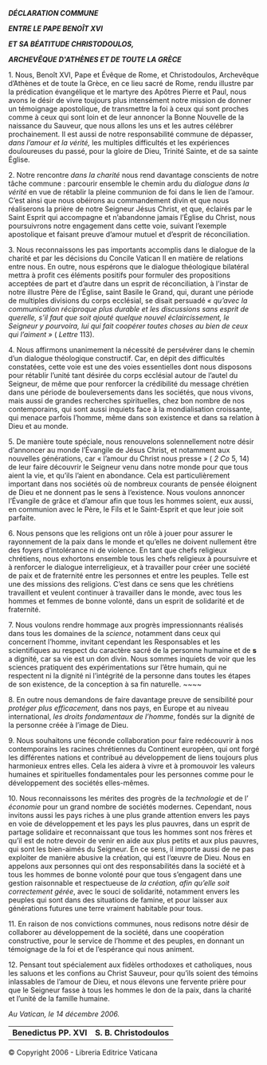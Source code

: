 ***DÉCLARATION COMMUNE***

***ENTRE LE PAPE BENOÎT XVI***

***ET SA BÉATITUDE CHRISTODOULOS,***

***ARCHEVÊQUE D'ATHÈNES ET DE TOUTE LA GRÈCE***

1\. Nous, Benoît XVI, Pape et Évêque de Rome, et Christodoulos, Archevêque d’Athènes et de toute la Grèce, en ce lieu sacré de Rome, rendu illustre par la prédication évangélique et le martyre des Apôtres Pierre et Paul, nous avons le désir de vivre toujours plus intensément notre mission de donner un témoignage apostolique, de transmettre la foi à ceux qui sont proches comme à ceux qui sont loin et de leur annoncer la Bonne Nouvelle de la naissance du Sauveur, que nous allons les uns et les autres célébrer prochainement. Il est aussi de notre responsabilité commune de dépasser, *dans l’amour et la vérité,* les multiples difficultés et les expériences douloureuses du passé, pour la gloire de Dieu, Trinité Sainte, et de sa sainte Église.

2\. Notre rencontre *dans la charité* nous rend davantage conscients de notre tâche commune : parcourir ensemble le chemin ardu du *dialogue dans la vérité* en vue de rétablir la pleine communion de foi dans le lien de l’amour. C’est ainsi que nous obéirons au commandement divin et que nous réaliserons la prière de notre Seigneur Jésus Christ, et que, éclairés par le Saint Esprit qui accompagne et n’abandonne jamais l’Église du Christ, nous poursuivrons notre engagement dans cette voie, suivant l’exemple apostolique et faisant preuve d’amour mutuel et d’esprit de réconciliation.

3\. Nous reconnaissons les pas importants accomplis dans le dialogue de la charité et par les décisions du Concile Vatican II en matière de relations entre nous. En outre, nous espérons que le dialogue théologique bilatéral mettra à profit ces éléments positifs pour formuler des propositions acceptées de part et d’autre dans un esprit de réconciliation, à l’instar de notre illustre Père de l’Église, saint Basile le Grand, qui, durant une période de multiples divisions du corps ecclésial, se disait persuadé *« qu’avec la communication réciproque plus durable et les discussions sans esprit de querelle, s’il faut que soit ajouté quelque nouvel éclaircissement, le Seigneur y pourvoira, lui qui fait coopérer toutes choses au bien de ceux qui l’aiment »* ( *Lettre* 113).

4\. Nous affirmons unanimement la nécessité de persévérer dans le chemin d’un dialogue théologique constructif. Car, en dépit des difficultés constatées, cette voie est une des voies essentielles dont nous disposons pour rétablir l’unité tant désirée du corps ecclésial autour de l’autel du Seigneur, de même que pour renforcer la crédibilité du message chrétien dans une période de bouleversements dans les sociétés, que nous vivons, mais aussi de grandes recherches spirituelles, chez bon nombre de nos contemporains, qui sont aussi inquiets face à la mondialisation croissante, qui menace parfois l’homme, même dans son existence et dans sa relation à Dieu et au monde.

5\. De manière toute spéciale, nous renouvelons solennellement notre désir d’annoncer au monde l’Évangile de Jésus Christ, et notamment aux nouvelles générations, car « l’amour du Christ nous presse » ( *2 Co* 5, 14) de leur faire découvrir le Seigneur venu dans notre monde pour que tous aient la vie, et qu’ils l’aient en abondance. Cela est particulièrement important dans nos sociétés où de nombreux courants de pensée éloignent de Dieu et ne donnent pas le sens à l’existence. Nous voulons annoncer l’Évangile de grâce et d’amour afin que tous les hommes soient, eux aussi, en communion avec le Père, le Fils et le Saint-Esprit et que leur joie soit parfaite.

6\. Nous pensons que les religions ont un rôle à jouer pour assurer le rayonnement de la paix dans le monde et qu’elles ne doivent nullement être des foyers d’intolérance ni de violence. En tant que chefs religieux chrétiens, nous exhortons ensemble tous les chefs religieux à poursuivre et à renforcer le dialogue interreligieux, et à travailler pour créer une société de paix et de fraternité entre les personnes et entre les peuples. Telle est une des missions des religions. C’est dans ce sens que les chrétiens travaillent et veulent continuer à travailler dans le monde, avec tous les hommes et femmes de bonne volonté, dans un esprit de solidarité et de fraternité.

7\. Nous voulons rendre hommage aux progrès impressionnants réalisés dans tous les domaines de la *science*, notamment dans ceux qui concernent l’homme, invitant cependant les Responsables et les scientifiques au respect du caractère sacré de la personne humaine et de **s** a dignité, car sa vie est un don divin. Nous sommes inquiets de voir que les sciences pratiquent des expérimentations sur l’être humain, qui ne respectent ni la dignité ni l’intégrité de la personne dans toutes les étapes de son existence, de la conception à sa fin naturelle. ~~~~

8\. En outre nous demandons de faire davantage preuve de sensibilité pour *protéger plus efficacement,* dans nos pays, en Europe et au niveau international, *les droits fondamentaux de l’homme*, fondés sur la dignité de la personne créée à l’image de Dieu.

9\. Nous souhaitons une féconde collaboration pour faire redécouvrir à nos contemporains les racines chrétiennes du Continent européen, qui ont forgé les différentes nations et contribué au développement de liens toujours plus harmonieux entres elles. Cela les aidera à vivre et à promouvoir les valeurs humaines et spirituelles fondamentales pour les personnes comme pour le développement des sociétés elles-mêmes.

10\. Nous reconnaissons les mérites des progrès de la *technologie* et de l’ *économie* pour un grand nombre de sociétés modernes. Cependant, nous invitons aussi les pays riches à une plus grande attention envers les pays en voie de développement et les pays les plus pauvres, dans un esprit de partage solidaire et reconnaissant que tous les hommes sont nos frères et qu’il est de notre devoir de venir en aide aux plus petits et aux plus pauvres, qui sont les bien-aimés du Seigneur. En ce sens, il importe aussi de ne pas exploiter de manière abusive la création, qui est l’œuvre de Dieu. Nous en appelons aux personnes qui ont des responsabilités dans la société et à tous les hommes de bonne volonté pour que tous s’engagent dans une gestion raisonnable et respectueuse de *la création, afin qu’elle soit correctement gérée*, avec le souci de solidarité, notamment envers les peuples qui sont dans des situations de famine, et pour laisser aux générations futures une terre vraiment habitable pour tous.

11\. En raison de nos convictions communes, nous redisons notre désir de collaborer au développement de la société, dans une coopération constructive, pour le service de l’homme et des peuples, en donnant un témoignage de la foi et de l’espérance qui nous animent.

12\. Pensant tout spécialement aux fidèles orthodoxes et catholiques, nous les saluons et les confions au Christ Sauveur, pour qu’ils soient des témoins inlassables de l’amour de Dieu, et nous élevons une fervente prière pour que le Seigneur fasse à tous les hommes le don de la paix, dans la charité et l’unité de la famille humaine.

*Au Vatican, le 14 décembre 2006.*

|     |     |
| --- | --- |
| **Benedictus PP. XVI** | **S. B. Christodoulos** |

© Copyright 2006 - Libreria Editrice Vaticana